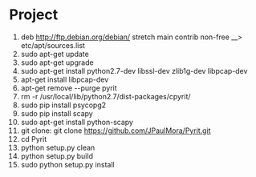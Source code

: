 # Project
 1. deb http://ftp.debian.org/debian/ stretch main contrib non-free     __> etc/apt/sources.list
2. sudo apt-get update
3. sudo apt-get upgrade 
4. sudo apt-get install python2.7-dev libssl-dev zlib1g-dev libpcap-dev
5. apt-get install libpcap-dev
6. apt-get remove --purge pyrit
7. rm -r /usr/local/lib/python2.7/dist-packages/cpyrit/
8. sudo pip install psycopg2
9. sudo pip install scapy
10. sudo apt-get install python-scapy
11. git clone: git clone https://github.com/JPaulMora/Pyrit.git
12. cd Pyrit 
13. python setup.py clean
14. python setup.py build
15. sudo python setup.py install
